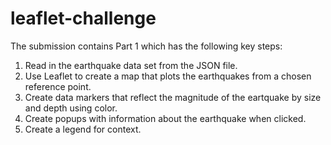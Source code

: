 # leaflet-challenge
The submission contains Part 1 which has the following key steps:
  1. Read in the earthquake data set from the JSON file.
  2. Use Leaflet to create a map that plots the earthquakes from a chosen reference point.
  3. Create data markers that reflect the magnitude of the eartquake by size and depth using color.
  4. Create popups with information about the earthquake when clicked.
  5. Create a legend for context. 
